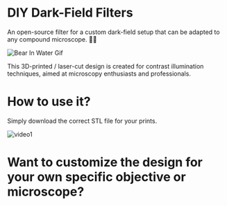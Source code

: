 # DIY Dark-Field Filters

An open-source filter for a custom dark-field setup that can be adapted to any compound microscope. 🔬🔬

![Bear In Water Gif](https://github.com/user-attachments/assets/a2113a0f-d6d0-49a2-a4c0-ad0ea6c1082f)

This 3D-printed / laser-cut design is created for contrast illumination techniques, aimed at microscopy enthusiasts and professionals.

# How to use it?

Simply download the correct STL file for your prints.

![video1](https://github.com/user-attachments/assets/3f7def72-e6ca-41c2-bca9-49981f7a2a8b)

# Want to customize the design for your own specific objective or microscope?


